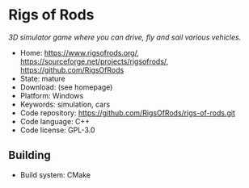 # Rigs of Rods

_3D simulator game where you can drive, fly and sail various vehicles._

- Home: https://www.rigsofrods.org/, https://sourceforge.net/projects/rigsofrods/, https://github.com/RigsOfRods
- State: mature 
- Download: (see homepage)
- Platform: Windows
- Keywords: simulation, cars
- Code repository: https://github.com/RigsOfRods/rigs-of-rods.git
- Code language: C++
- Code license: GPL-3.0

## Building

- Build system: CMake
